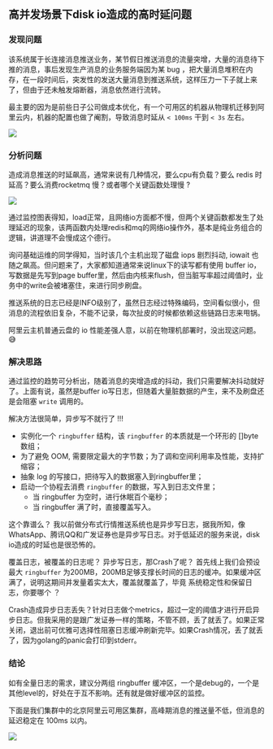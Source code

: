 ## 高并发场景下disk io造成的高时延问题

### 发现问题

该系统属于长连接消息推送业务，某节假日推送消息的流量突增，大量的消息待下推的消息，事后发现生产消息的业务服务端因为某 bug ，把大量消息堆积在内存，在一段时间后，突发性的发送大量消息到推送系统，这样压力一下子就上来了，但由于还未触发熔断器，消息依然进行流转。

最主要的因为是前些日子公司做成本优化，有一个可用区的机器从物理机迁移到阿里云内，机器的配置也做了阉割，导致消息时延从 `< 100ms` 干到 `< 3s` 左右。

![](https://gitee.com/rfyiamcool/image/raw/master/2020/ssssss.jpg)

### 分析问题

造成消息推送的时延飙高，通常来说有几种情况，要么cpu有负载？要么 redis 时延高？要么消费rocketmq 慢？或者哪个关键函数处理慢 ? 

![](https://gitee.com/rfyiamcool/image/raw/master/2020/bbbbbb_Fotor.jpg)

通过监控图表得知，load正常，且网络io方面都不慢，但两个关键函数都发生了处理延迟的现象，该两函数内处理redis和mq的网络io操作外，基本是纯业务组合的逻辑，讲道理不会慢成这个德行。

询问基础运维的同学得知，当时该几个主机出现了磁盘 iops  剧烈抖动, iowait 也随之飙高。但问题来了，大家都知道通常来说linux下的读写都有使用 buffer io，写数据是先写到page buffer里，然后由内核来flush，但当脏写率超过阈值时，业务中的write会被堵塞住，来进行同步刷盘。

推送系统的日志已经是INFO级别了，虽然日志经过特殊编码，空间看似很小，但消息的流程依旧复杂，不能不记录，每次扯皮的时候都依赖这些链路日志来甩锅。

阿里云主机普通云盘的 io 性能差强人意，以前在物理机部署时，没出现这问题。😅  

### 解决思路

通过监控的趋势可分析出，随着消息的突增造成的抖动，我们只需要解决抖动就好了。上面有说，虽然是buffer io写日志，但随着大量脏数据的产生，来不及刷盘还是会阻塞 `write` 调用的。

解决方法很简单，异步写不就行了 !!!   

- 实例化一个 `ringbuffer` 结构，该 `ringbuffer` 的本质就是一个环形的 []byte 数组；
- 为了避免 OOM, 需要限定最大的字节数；为了调和空间利用率及性能，支持扩缩容；
- 抽象 log 的写接口，把待写入的数据塞入到ringbuffer里；
- 启动一个协程去消费 `ringbuffer` 的数据，写入到日志文件里；
  - 当 ringbuffer 为空时，进行休眠百个毫秒；
  - 当 ringbuffer 满了时，直接覆盖写入。

这个靠谱么？ 我以前做分布式行情推送系统也是异步写日志，据我所知，像 WhatsApp、腾讯QQ和广发证券也是异步写日志。对于低延迟的服务来说，disk io造成的时延也是很恐怖的。

覆盖日志，被覆盖的日志呢？ 异步写日志，那Crash了呢？ 首先线上我们会预设最大 `ringbuffer` 为200MB，200MB足够支撑长时间的日志的缓冲。如果缓冲区满了，说明这期间并发量着实太大，覆盖就覆盖了，毕竟 系统稳定性和保留日志，你要哪个 ？

Crash造成异步日志丢失？针对日志做个metrics，超过一定的阈值才进行开启异步日志。但我采用的是跟广发证券一样的策略，不管不顾，丢了就丢了。如果正常关闭，退出前可优雅可选择性阻塞日志缓冲刷新完毕。如果Crash情况，丢了就丢了，因为golang的panic会打印到stderr。

### 结论

如有全量日志的需求，建议分两组 ringbuffer 缓冲区，一个是debug的，一个是其他level的，好处在于互不影响。还有就是做好缓冲区的监控。

下面是我们集群中的北京阿里云可用区集群，高峰期消息的推送量不低，但消息的延迟稳定在 100ms 以内。

![](https://gitee.com/rfyiamcool/image/raw/master/2020/Jietu20210602-225446_Fotor.jpg)
